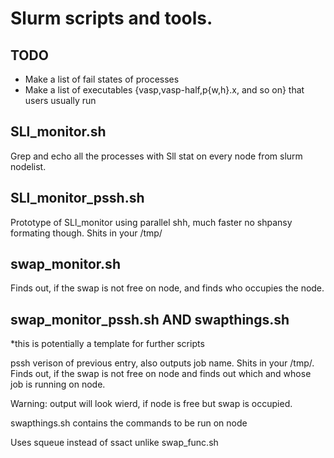 # Slurm scripts and tools.

## TODO

* Make a list of fail states of processes
* Make a list of executables {vasp,vasp-half,p{w,h}.x, and so on} that users usually run

## SLl_monitor.sh

Grep and echo all the processes with Sll stat on every node from slurm nodelist.

## SLl_monitor_pssh.sh

Prototype of SLl_monitor using parallel shh, much faster no shpansy formating though.
Shits in your /tmp/

## swap_monitor.sh

Finds out, if the swap is not free on node,
and finds who occupies the node.

## swap_monitor_pssh.sh AND swapthings.sh
*this is potentially a template for further scripts

pssh verison of previous entry, also outputs job name.
Shits in your /tmp/.
Finds out, if the swap is not free on node
and finds out which and whose job is running
on node.

Warning: output will look wierd, if node is free but swap is occupied.

swapthings.sh contains the commands to be run
on node

Uses squeue instead of ssact unlike swap_func.sh 
